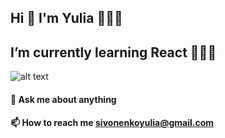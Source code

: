 ## Hi 👋 I'm Yulia 🙋🏻‍♀️
## I’m currently learning React 👩🏻‍💻
![alt text](https://github.com/saadeghi/saadeghi/raw/master/dino.gif)	
#### 💬 Ask me about anything
#### 📫 How to reach me sivonenkoyulia@gmail.com

